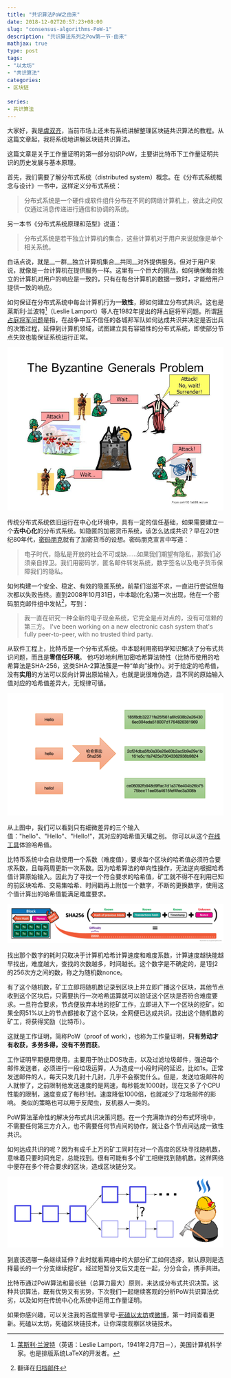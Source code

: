 ```yaml
---
title: "共识算法PoW之由来"
date: 2018-12-02T20:57:23+08:00
slug: "consensus-algorithms-PoW-1"
description: "共识算法系列之Pow第一节-由来"
mathjax: true 
type: post
tags:
- "以太坊"
- "共识算法"
categories: 
- 区块链 

series:
- 共识算法
---
```


大家好，我是[虞双齐]，当前市场上还未有系统讲解整理区块链共识算法的教程。从这篇文章起，我将系统地讲解区块链共识算法。

这篇文章是关于工作量证明的第一部分初识PoW，主要讲比特币下工作量证明共识的历史发展与基本原理。

首先，我们需要了解分布式系统（distributed system）概念。在《分布式系统概念与设计》一书中，这样定义分布式系统：

> 分布式系统是一个硬件或软件组件分布在不同的网络计算机上，彼此之间仅仅通过消息传递进行通信和协调的系统。

另一本书《分布式系统原理和范型》说道：

> 分布式系统是若干独立计算机的集合，这些计算机对于用户来说就像是单个相关系统。

白话点说，就是__一群__独立计算机集合__共同__对外提供服务。但对于用户来说，就像是一台计算机在提供服务一样。这里有一个巨大的挑战，如何确保每台独立的计算机对用户的响应是一致的，只有在每台计算机的数据一致时，才能给用户提供一致的响应。
 
如何保证在分布式系统中每台计算机行为**一致性**，即如何建立分布式共识。这也是莱斯利·兰波特[^1]（Leslie Lamport）等人在1982年提出的拜占庭将军问题。所谓[拜占庭将军问题][bft]是指，在战争中互不信任的各城邦军队如何达成共识并决定是否出兵的决策过程，延伸到计算机领域，试图建立具有容错性的分布式系统，即使部分节点失效也能保证系统运行正常。

![](/images/content/bft.jpg)


传统分布式系统依旧运行在中心化环境中，具有一定的信任基础，如果需要建立一个**去中心化**的分布式系统。如隐匿的加密货币系统，该怎么达成共识？早在20世纪80年代，[密码朋克][cp]就有了加密货币的设想。密码朋克宣言中写道：

> 电子时代，隐私是开放的社会不可或缺……如果我们期望有隐私，那我们必须亲自捍卫。我们用密码学，匿名邮件转发系统，数字签名以及电子货币保障我们的隐私。

如何构建一个安全、稳定、有效的隐匿系统，前辈们滋滋不求，一直进行尝试但每次都以失败告终。直到2008年10月31日，中本聪(化名)第一次出现，他在一个密码朋克邮件组中发帖[^2]，写到：

>  我一直在研究一种全新的电子现金系统，它完全是点对点的，没有可信赖的第三方。
I've been working on a new electronic cash system that's fully
peer-to-peer, with no trusted third party.

从软件工程上，比特币是一个分布式系统。中本聪利用密码学知识解决了分布式共识问题，而且是**零信任环境**。 他巧妙地利用加密哈希算法特性（比特币使用的哈希算法是SHA-256，这类SHA-2算法簇是一种“单向”操作）。对于给定的哈希值，没有**实用**的方法可以反向计算出原始输入，也就是说很难伪造，且不同的原始输入值对应的哈希值差异大，无规律可循。

![](/images/content/20181204-210038@2x.png "Sha256哈希算法细微差异的输入值对应的哈希值差异大")

从上图中，我们可以看到只有细微差异的三个输入值："hello"、"Hello"、"Hello!"，其对应的哈希值天壤之别。
你可以从这个[在线工具](https://emn178.github.io/online-tools/sha256.html)体验哈希值。

比特币系统中会自动使用一个系数（难度值），要求每个区块的哈希值必须符合要求系数，且每两周更新一次系数。因为哈希算法的单向性操作，无法逆向根据哈希值计算原始输入。因此为了寻找一个符合要求的哈希值，矿工就不得不在利用已知的前区块哈希、交易集哈希、时间戳再上附加一个数字，不断的更换数字，使用这个值计算出的哈希值能满足难度要求。

![](/images/content/Proof-of-Work.png "需要不断的更换Nonce使得哈希值符号要求")

找出那个数字的耗时只取决于计算机哈希计算速度和难度系数，计算速度越快能越早找出，难度越大，查找的次数越多，时间越长。这个数字是不确定的，是1到2的256次方之间的数，称之为随机数nonce。

有了这个随机数，矿工立即将随机数记录到区块上并立即广播这个区块，其他节点收到这个区块后，只需要执行一次哈希运算就可以验证这个区块是否符合难度要求。一旦符合要求，节点便放弃本地的挖矿工作，立即进入下一个区块的挖矿。如果全网51%以上的节点都接收了这个区块，全网便已达成共识。找出这个随机数的矿工，将获得奖励（比特币）。


这就是工作证明，简称PoW（proof of work），也称为工作量证明，**只有劳动才有收获，多劳多得，没有不劳而获**。

工作证明早期便用使用，主要用于防止DOS攻击，以及过滤垃圾邮件，强迫每个邮件发送者，必须进行一段垃圾运算，人为造成一小段时间的延迟，比如1s。正常发送邮件的人，每天只发几封十几封，几乎不会察觉什么。但是，发送垃圾邮件的人就惨了，之前限制他发送速度的是网速，每秒能发1000封，现在又多了个CPU性能的限制，速度变成了每秒1封。速度降低1000倍，也就减少了垃圾邮件的影响。
类似的策略也可以用于反爬虫，反机器人一类的。


PoW算法革命性的解决分布式共识决策问题。在一个充满欺诈的分布式环境中，不需要任何第三方介入，也不需要任何节点间的协作，就让各个节点间达成一致性共识。 

如何达成共识的呢？因为有成千上万的矿工同时在对一个高度的区块寻找随机数，意味着只要时间充足，总能找到。很有可能有多个矿工相继找到随机数。这样网络中便存在多个符合要求的区块，造成区块链分叉。

![](/images/content/chain-soft-fork.png "需要不断的更换Nonce使得哈希值符号要求")


到底该选哪一条继续延伸？此时就看网络中的大部分矿工如何选择，默认原则是选择最长的一个分支继续挖矿。经过短暂分叉后又走在一起，分分合合，携手共进。

比特币通过PoW算法和最长链（总算力最大）原则，来达成分布式共识决策。这种共识算法，既有优势又有劣势，下次我们一起继续客观的分析PoW共识算法优劣，以及如何在传统中心化系统中运用工作量证明。

如果你感兴趣，可以关注我的百度熊掌号-[死磕以太坊][xzh]或[微博][weibo]，第一时间查看更新。死磕以太坊，死磕区块链技术，让你深度观察区块链技术。


[^1]: [莱斯利·兰波特](https://zh.wikipedia.org/zh-hans/%E8%8E%B1%E6%96%AF%E5%88%A9%C2%B7%E5%85%B0%E6%B3%A2%E7%89%B9)（英语：Leslie Lamport，1941年2月7日－），美国计算机科学家。也是排版系统LaTeX的开发者。
[^2]: 翻译在[归档邮件](https://satoshi.nakamotoinstitute.org/emails/cryptography/1/#selection-31.13-28.4)

[虞双齐]: https://yushuangqi.com
[xzh]: http://author.baidu.com/home/1614189312904082
[weibo]: https://weibo.com/234665601
[bft]:https://baike.baidu.com/item/拜占庭将军问题
[cp]:https://baike.baidu.com/item/密码朋克
